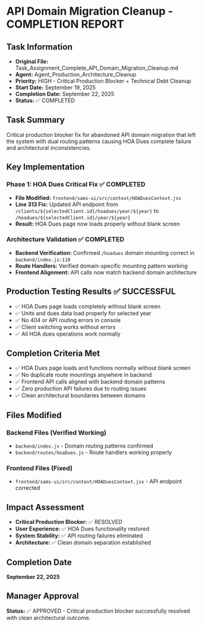 # API Domain Migration Cleanup - COMPLETION REPORT

## Task Information
- **Original File:** Task_Assignment_Complete_API_Domain_Migration_Cleanup.md
- **Agent:** Agent_Production_Architecture_Cleanup
- **Priority:** HIGH - Critical Production Blocker + Technical Debt Cleanup
- **Start Date:** September 19, 2025
- **Completion Date:** September 22, 2025
- **Status:** ✅ COMPLETED

## Task Summary
Critical production blocker fix for abandoned API domain migration that left the system with dual routing patterns causing HOA Dues complete failure and architectural inconsistencies.

## Key Implementation
### Phase 1: HOA Dues Critical Fix ✅ COMPLETED
- **File Modified:** `frontend/sams-ui/src/context/HOADuesContext.jsx`
- **Line 313 Fix:** Updated API endpoint from `/clients/${selectedClient.id}/hoadues/year/${year}` to `/hoadues/${selectedClient.id}/year/${year}`
- **Result:** HOA Dues page now loads properly without blank screen

### Architecture Validation ✅ COMPLETED
- **Backend Verification:** Confirmed `/hoadues` domain mounting correct in `backend/index.js:110`
- **Route Handlers:** Verified domain-specific mounting pattern working
- **Frontend Alignment:** API calls now match backend domain architecture

## Production Testing Results ✅ SUCCESSFUL
- ✅ HOA Dues page loads completely without blank screen
- ✅ Units and dues data load properly for selected year  
- ✅ No 404 or API routing errors in console
- ✅ Client switching works without errors
- ✅ All HOA dues operations work normally

## Completion Criteria Met
- ✅ HOA Dues page loads and functions normally without blank screen
- ✅ No duplicate route mountings anywhere in backend
- ✅ Frontend API calls aligned with backend domain patterns
- ✅ Zero production API failures due to routing issues
- ✅ Clean architectural boundaries between domains

## Files Modified
### Backend Files (Verified Working)
- `backend/index.js` - Domain routing patterns confirmed
- `backend/routes/hoaDues.js` - Route handlers working properly

### Frontend Files (Fixed)
- `frontend/sams-ui/src/context/HOADuesContext.jsx` - API endpoint corrected

## Impact Assessment
- **Critical Production Blocker:** ✅ RESOLVED
- **User Experience:** ✅ HOA Dues functionality restored
- **System Stability:** ✅ API routing failures eliminated
- **Architecture:** ✅ Clean domain separation established

## Completion Date
**September 22, 2025**

## Manager Approval
**Status:** ✅ APPROVED - Critical production blocker successfully resolved with clean architectural outcome.